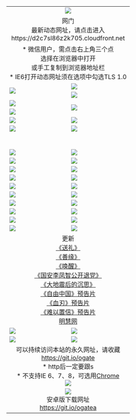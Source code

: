 ﻿<table>
  <tr></tr>
  <tr><td colspan=2 align=center><img src="https://cloud.githubusercontent.com/assets/11880933/13434984/f430fae2-e012-11e5-814f-c2df1e82b247.jpg" /></td></tr>
  <tr><td colspan=2 align=center>网门<br>最新动态网址，请点击进入
<br>https://d2c7sl86z2k705.cloudfront.net
    </td>
  </tr>
  <tr>
    <td colspan=2 align=center>* 微信用户，需点击右上角三个点<br>选择在浏览器中打开<br>或手工复制到浏览器地址栏
    <br>* IE6打开动态网址须在选项中勾选TLS 1.0</td>
  </tr>
  <tr>
    <td rowspan=2><a href="https://d2c7sl86z2k705.cloudfront.net/ogUP.aspx?name=11DKC.mp4&list=11DKC" target="_blank"><img src="https://d2c7sl86z2k705.cloudfront.net/Up/11DKC1.jpg" /></a></td> 
    <td><div><a href="https://d2c7sl86z2k705.cloudfront.net/ogUP.aspx?name=LRWS.mp4&list=LRWS" target="_blank"><img src="https://d2c7sl86z2k705.cloudfront.net/Up/LRWS.jpg" /></a></td>
   </tr>
  <tr>
    <td><a href="https://d2c7sl86z2k705.cloudfront.net/ogNiceVedio.aspx" target="_blank"><img src="https://d2c7sl86z2k705.cloudfront.net/Up/11TGKDY.jpg" /></a></td>
  </tr>
  <tr>
    <td><a href="https://d2c7sl86z2k705.cloudfront.net/ogUP.aspx?name=JQR.mp4&count=2" target="_blank"><img src="https://d2c7sl86z2k705.cloudfront.net/Up/JQR.jpg" /></a></td>   
    <td rowspan=2><a href="https://d2c7sl86z2k705.cloudfront.net/ogUP.aspx?name=JP.mp4&count=9" target="_blank"><img src="https://d2c7sl86z2k705.cloudfront.net/Up/JP.jpg" /></td>
  </tr>
  <tr>
    <td><a href="https://d2c7sl86z2k705.cloudfront.net/ogUP.aspx?name=WH.mp4" target="_blank"><img src="https://d2c7sl86z2k705.cloudfront.net/Up/WH.jpg" /></a></td>
  </tr>
  <tr>
    <td><a href="https://d2c7sl86z2k705.cloudfront.net/ogUP.aspx?name=SSZJ.mp4&list=SSZJ" target="_blank"><img src="https://d2c7sl86z2k705.cloudfront.net/Up/SSZJ.jpg" /></a></td>
    <td><a href="https://d2c7sl86z2k705.cloudfront.net/ogUP.aspx?name=1XQK.mp4&count=13" target="_blank"><img src="https://d2c7sl86z2k705.cloudfront.net/Up/1XQK.jpg" /></a</td>
  </tr>
  <tr>
    <td><a href="https://d2c7sl86z2k705.cloudfront.net/ogUP.aspx?name=ZY.mp4&count=2015|16" target="_blank"><img src="https://d2c7sl86z2k705.cloudfront.net/Up/ZY.jpg" /></a</td>
    <td><a href="https://d2c7sl86z2k705.cloudfront.net/ogUP.aspx?name=XTFY.mp4&count=B|2,A|24" target="_blank"><img src="https://d2c7sl86z2k705.cloudfront.net/Up/XTFY.jpg" /></a></td>
  </tr>
  <tr height="40">
  </tr>
  <tr>
    <td><a href="https://d2c7sl86z2k705.cloudfront.net/ogUP.aspx?name=4SQQ.mp4&list=4SQQ" target="_blank"><img src="https://d2c7sl86z2k705.cloudfront.net/Up/4SQQ0.jpg"/></a></td>
    <td><a href="https://d2c7sl86z2k705.cloudfront.net/ogUP.aspx?name=4SHQ.mp4&list=4SHQ" target="_blank"><img src="https://d2c7sl86z2k705.cloudfront.net/Up/4SHQ0.jpg"/></a></td>
  </tr>
  <tr>
    <td><a href="https://d2c7sl86z2k705.cloudfront.net/ogUP.aspx?name=4SZG.mp4&list=4SZG" target="_blank"><img src="https://d2c7sl86z2k705.cloudfront.net/Up/4SZG0.jpg"/></a></td>
    <td><a href="https://d2c7sl86z2k705.cloudfront.net/ogUP.aspx?name=4SDJ.mp4&list=4SDJ" target="_blank"><img src="https://d2c7sl86z2k705.cloudfront.net/Up/4SDJ0.jpg"/></a></td>
  </tr>
  <tr>
    <td><a href="https://d2c7sl86z2k705.cloudfront.net/ogUP.aspx?name=4SGX.mp4&list=4SGX" target="_blank"><img src="https://d2c7sl86z2k705.cloudfront.net/Up/4SGX0.jpg"/></a></td>
    <td><a href="https://d2c7sl86z2k705.cloudfront.net/ogUP.aspx?name=4SHD.mp4&list=4SHD" target="_blank"><img src="https://d2c7sl86z2k705.cloudfront.net/Up/4SHD0.jpg"/></a></td>
  </tr>
  <tr>
    <td><a href="https://d2c7sl86z2k705.cloudfront.net/ogUP.aspx?name=4CTX.mp4&list=4CTX" target="_blank"><img src="https://d2c7sl86z2k705.cloudfront.net/Up/4CTX0.jpg"/></a></td>
    <td><a href="https://d2c7sl86z2k705.cloudfront.net/ogUP.aspx?name=4CWZ.mp4&list=4CWZ" target="_blank"><img src="https://d2c7sl86z2k705.cloudfront.net/Up/4CWZ0.jpg"/></a></td>
  </tr>
  <tr>
    <td><a href="https://d2c7sl86z2k705.cloudfront.net/onUP.aspx?name=https://d1lqqjldbsh7xo.cloudfront.net/" target="_blank"><img src="https://d2c7sl86z2k705.cloudfront.net/Up/0DTW.jpg"/></a></td>
    <td><a href="https://d2c7sl86z2k705.cloudfront.net/onUP.aspx?name=https://d240ns8up8earz.cloudfront.net/acenter/" target="_blank"><img src="https://d2c7sl86z2k705.cloudfront.net/Up/0TDW.jpg" /></a></td>
  </tr>
  <tr>
    <td><a href="https://d2c7sl86z2k705.cloudfront.net/onUP.aspx?name=https://d4508d6vomz2p.cloudfront.net/gb/nsc413.htm" target="_blank"><img src="https://d2c7sl86z2k705.cloudfront.net/Up/0DJY.jpg" /></a></td>
    <td><a href="https://d2c7sl86z2k705.cloudfront.net/onUP.aspx?name=https://dilo7bqpjb57y.cloudfront.net/xtr/gb/prog204.html" target="_blank"><img src="https://d2c7sl86z2k705.cloudfront.net/Up/0XTR.jpg" /></a></td>
  </tr>
  <tr>
    <td><a href="https://d2c7sl86z2k705.cloudfront.net/onUP.aspx?name=https://d3aj00iefsmfgc.cloudfront.net/" target="_blank"><img src="https://d2c7sl86z2k705.cloudfront.net/Up/0MHW.jpg" /></a></td>
    <td><a href="https://d2c7sl86z2k705.cloudfront.net/onUP.aspx?name=https://d20wz7qt14x5d2.cloudfront.net/" target="_blank"><img src="https://d2c7sl86z2k705.cloudfront.net/Up/0ZJW.jpg" /></a></td>
  </tr>
  <tr>
    <td><a href="https://d2c7sl86z2k705.cloudfront.net/ogUP.aspx?name=0FG.zip" target="_blank"><img src="https://d2c7sl86z2k705.cloudfront.net/Up/0FG.jpg" /></a></td>
    <td><a href="https://d2c7sl86z2k705.cloudfront.net/ogUP.aspx?name=0FGA.apk" target="_blank"><img src="https://d2c7sl86z2k705.cloudfront.net/Up/0FGA.jpg" /></a></td>
  </tr>
  <tr>
    <td><a href="https://d2c7sl86z2k705.cloudfront.net/ogUP.aspx?name=0U.zip" target="_blank"><img src="https://d2c7sl86z2k705.cloudfront.net/Up/0U.jpg" /></a></td>
    <td><a href="https://d2c7sl86z2k705.cloudfront.net/ogUP.aspx?name=0UA.apk" target="_blank"><img src="https://d2c7sl86z2k705.cloudfront.net/Up/0UA.jpg" /></a></td>
  </tr>
  <tr>
    <td><a href="https://d2c7sl86z2k705.cloudfront.net/ogUP.aspx?name=0iPPOTV.zip" target="_blank"><img src="https://d2c7sl86z2k705.cloudfront.net/Up/0iPPOTV.jpg" /></a></td>
    <td><a href="https://d2c7sl86z2k705.cloudfront.net/ogUP.aspx?name=0iNTD.apk" target="_blank"><img src="https://d2c7sl86z2k705.cloudfront.net/Up/0iNTD.jpg" /></a></td>
  </tr>
  <tr>
    <td colspan=2 align=center>更新<br>
      <a href="https://d2c7sl86z2k705.cloudfront.net/ogUP.aspx?name=4ESL.mp4" target="_blank">《送礼》</a><br>
      <a href="https://d2c7sl86z2k705.cloudfront.net/ogUP.aspx?name=4ESY.mp4" target="_blank">《善缘》</a><br>
      <a href="https://d2c7sl86z2k705.cloudfront.net/ogUP.aspx?name=4EHX.mp4" target="_blank">《唤醒》</a><br>
      <a href="https://d2c7sl86z2k705.cloudfront.net/ogUP.aspx?name=4LFZ.mp4" target="_blank">《国安李凤智公开退党》</a><br>
      <a href="https://d2c7sl86z2k705.cloudfront.net/ogUP.aspx?name=4DDZHDCS.mp4" target="_blank">《大地震后的沉思》</a><br>
      <a href="https://d2c7sl86z2k705.cloudfront.net/ogUP.aspx?name=11ZYZG0.mp4" target="_blank">《自由中国》预告片</a><br>
      <a href="https://d2c7sl86z2k705.cloudfront.net/ogUP.aspx?name=11XR.mp4" target="_blank">《血刃》预告片</a><br>
      <a href="https://d2c7sl86z2k705.cloudfront.net/ogUP.aspx?name=11NYZX.mp4&count=2" target="_blank">《难以置信》预告片</a><br>
      <a href="https://d2c7sl86z2k705.cloudfront.net/onUP.aspx?name=https://www.minghui.org/" target="_blank">明慧网</a></td>
    </td>
  </tr>
  <tr>
    <td><a href="https://d2c7sl86z2k705.cloudfront.net/ogNice.aspx" target="_blank"><img src="https://d2c7sl86z2k705.cloudfront.net/Up/0WCYY.jpg" /></a></td>
    <td><a href="https://d2c7sl86z2k705.cloudfront.net/onCO.aspx?ob=600事物&op=增删改&args=WH1~%23类型6新闻%7c%23类型6评论&mode=" target="_blank"><img src="https://d2c7sl86z2k705.cloudfront.net/Up/0WZTT.jpg" /></a></td> 
  </tr>
  <tr>
    <td><a href="https://d2c7sl86z2k705.cloudfront.net/ogDY.aspx" target="_blank"><img src="https://d2c7sl86z2k705.cloudfront.net/Up/0FK.jpg" /></a></td>
    <td><a href="https://d2c7sl86z2k705.cloudfront.net/ogST.aspx" target="_blank"><img src="https://d2c7sl86z2k705.cloudfront.net/Up/0ST.jpg" /></a></td> 
  </tr>
  <tr>
    <td colspan=2 align=center>可以持续访问本站的永久网址，请收藏<br/><a href="https://git.io/ogate" target="_blank">https://git.io/ogate</a><br/>* http后一定要跟s<br/>* 不支持IE 6、7、8，可选用<a href="https://d2c7sl86z2k705.cloudfront.net/ogUP.aspx?name=0ChromePortable.zip">Chrome</a><br/><a href="https://d2c7sl86z2k705.cloudfront.net/Up/0WMGDL2.png" target="_blank"><img src="https://d2c7sl86z2k705.cloudfront.net/Up/0WMGD2.png"/></a></td>
  </tr>
  <tr>
    <td colspan=2 align=center><a href="https://d2c7sl86z2k705.cloudfront.net/ogUP.aspx?name=0oGate.apk" target="_blank"><img src="https://cloud.githubusercontent.com/assets/11880933/13720399/75e143ee-e842-11e5-9f0a-1421f423c80f.jpg" /></a><br>安卓版下载网址<br><a href="https://git.io/ogatea">https://git.io/ogatea</a></td>
  </tr>
  <!--tr>
    <td colspan=2 align=center>可能失效的动态网址
    </td>
  </tr-->
</table>

